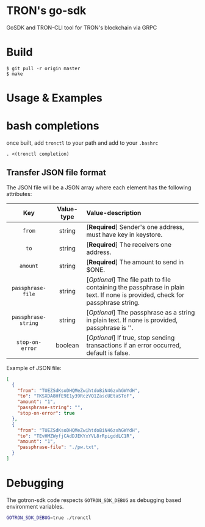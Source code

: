 # TRON's go-sdk

GoSDK and TRON-CLI tool for TRON's blockchain via GRPC

# Build


```
$ git pull -r origin master
$ make
```

# Usage & Examples

# bash completions

once built, add `tronctl` to your path and add to your `.bashrc`

```
. <(tronctl completion)
```

## Transfer JSON file format
The JSON file will be a JSON array where each element has the following attributes:

| Key                 | Value-type | Value-description|
| :------------------:|:----------:| :----------------|
| `from`              | string     | [**Required**] Sender's one address, must have key in keystore. |
| `to`                | string     | [**Required**] The receivers one address. |
| `amount`            | string     | [**Required**] The amount to send in $ONE. |
| `passphrase-file`   | string     | [*Optional*] The file path to file containing the passphrase in plain text. If none is provided, check for passphrase string. |
| `passphrase-string` | string     | [*Optional*] The passphrase as a string in plain text. If none is provided, passphrase is ''. |
| `stop-on-error`     | boolean    | [*Optional*] If true, stop sending transactions if an error occurred, default is false. |

Example of JSON file:

```json
[
  {
    "from": "TUEZSdKsoDHQMeZwihtdoBiN46zxhGWYdH",
    "to": "TKSXDA8HfE9E1y39RczVQ1ZascUEtaSToF",
    "amount": "1",
    "passphrase-string": "",
    "stop-on-error": true
  },
  {
    "from": "TUEZSdKsoDHQMeZwihtdoBiN46zxhGWYdH",
    "to": "TEvHMZWyfjCAdDJEKYxYVL8rRpigddLC1R",
    "amount": "1",
    "passphrase-file": "./pw.txt",
  }
]
```


# Debugging

The gotron-sdk code respects `GOTRON_SDK_DEBUG` as debugging
based environment variables.

```bash
GOTRON_SDK_DEBUG=true ./tronctl
```
